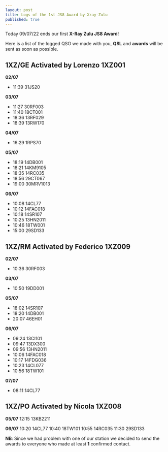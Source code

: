 ```yaml
---
layout: post
title: Logs of the 1st JS8 Award by Xray-Zulu
published: true
---
```


Today 09/07/22 ends our first **X-Ray Zulu JS8 Award**!

Here is a list of the logged QSO we made with you, **QSL** and **awards** will be sent as soon as possible.

## 1XZ/GE Activated by Lorenzo 1XZ001

**02/07**
- 11:39 31JS20 

**03/07**
- 11:27 30RF003
- 11:40 18CT001
- 18:36 13RF029
- 18:39 13RW170

**04/07**
- 16:29 1RPS70

**05/07**
- 18:19 14DB001
- 18:21 14KM9105
- 18:35 14RC035
- 18:56 29CT067
- 19:00 30MRV1013

**06/07**
- 10:08 14CL77
- 10:12 14FAC018
- 10:18 14SR107  
- 10:25 13HN2011
- 10:46 18TW001
- 15:00 29SD133

## 1XZ/RM Activated by Federico 1XZ009

**02/07**
- 10:36 30RF003

**03/07** 
- 10:50 19DD001

**05/07**
- 18:02 14SR107
- 18:20 14DB001
- 20:07 46EH01

**06/07**
- 09:24 13CI101
- 09:47 13DX300
- 09:56 13HN2011
- 10:06 14FAC018
- 10:17 14FDG036
- 10:23 14CL077
- 10:56 18TW101

**07/07**
- 08:11 14CL77

## 1XZ/PO Activated by Nicola 1XZ008

**05/07**
12:15 13KB2211

**06/07**
10:20 14CL77
10:40 18TW101
10:55 14RC035
11:30 29SD133

**NB**: Since we had problem with one of our station we decided to send the awards to everyone who made at least **1** confirmed contact.   


